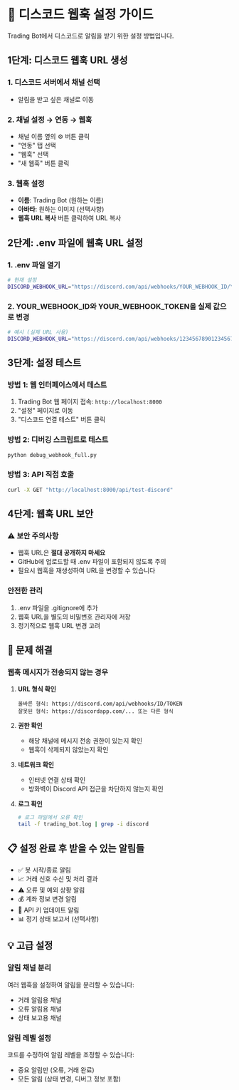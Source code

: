 # 📱 디스코드 웹훅 설정 가이드

Trading Bot에서 디스코드로 알림을 받기 위한 설정 방법입니다.

## 1단계: 디스코드 웹훅 URL 생성

### 1. 디스코드 서버에서 채널 선택
- 알림을 받고 싶은 채널로 이동

### 2. 채널 설정 → 연동 → 웹훅
- 채널 이름 옆의 ⚙️ 버튼 클릭
- "연동" 탭 선택
- "웹훅" 선택
- "새 웹훅" 버튼 클릭

### 3. 웹훅 설정
- **이름**: Trading Bot (원하는 이름)
- **아바타**: 원하는 이미지 (선택사항)
- **웹훅 URL 복사** 버튼 클릭하여 URL 복사

## 2단계: .env 파일에 웹훅 URL 설정

### 1. .env 파일 열기
```bash
# 현재 설정
DISCORD_WEBHOOK_URL="https://discord.com/api/webhooks/YOUR_WEBHOOK_ID/YOUR_WEBHOOK_TOKEN"
```

### 2. YOUR_WEBHOOK_ID와 YOUR_WEBHOOK_TOKEN을 실제 값으로 변경
```bash
# 예시 (실제 URL 사용)
DISCORD_WEBHOOK_URL="https://discord.com/api/webhooks/1234567890123456789/abcdef-ghijklmnop-qrstuvwxyz"
```

## 3단계: 설정 테스트

### 방법 1: 웹 인터페이스에서 테스트
1. Trading Bot 웹 페이지 접속: `http://localhost:8000`
2. "설정" 페이지로 이동
3. "디스코드 연결 테스트" 버튼 클릭

### 방법 2: 디버깅 스크립트로 테스트
```bash
python debug_webhook_full.py
```

### 방법 3: API 직접 호출
```bash
curl -X GET "http://localhost:8000/api/test-discord"
```

## 4단계: 웹훅 URL 보안

### ⚠️ 보안 주의사항
- 웹훅 URL은 **절대 공개하지 마세요**
- GitHub에 업로드할 때 .env 파일이 포함되지 않도록 주의
- 필요시 웹훅을 재생성하여 URL을 변경할 수 있습니다

### 안전한 관리
1. .env 파일을 .gitignore에 추가
2. 웹훅 URL을 별도의 비밀번호 관리자에 저장
3. 정기적으로 웹훅 URL 변경 고려

## 🔧 문제 해결

### 웹훅 메시지가 전송되지 않는 경우

1. **URL 형식 확인**
   ```
   올바른 형식: https://discord.com/api/webhooks/ID/TOKEN
   잘못된 형식: https://discordapp.com/... 또는 다른 형식
   ```

2. **권한 확인**
   - 해당 채널에 메시지 전송 권한이 있는지 확인
   - 웹훅이 삭제되지 않았는지 확인

3. **네트워크 확인**
   - 인터넷 연결 상태 확인
   - 방화벽이 Discord API 접근을 차단하지 않는지 확인

4. **로그 확인**
   ```bash
   # 로그 파일에서 오류 확인
   tail -f trading_bot.log | grep -i discord
   ```

## 📋 설정 완료 후 받을 수 있는 알림들

- ✅ 봇 시작/종료 알림
- 📈 거래 신호 수신 및 처리 결과
- ⚠️ 오류 및 예외 상황 알림
- 💰 계좌 정보 변경 알림
- 🔄 API 키 업데이트 알림
- 📊 정기 상태 보고서 (선택사항)

## 💡 고급 설정

### 알림 채널 분리
여러 웹훅을 설정하여 알림을 분리할 수 있습니다:
- 거래 알림용 채널
- 오류 알림용 채널  
- 상태 보고용 채널

### 알림 레벨 설정
코드를 수정하여 알림 레벨을 조정할 수 있습니다:
- 중요 알림만 (오류, 거래 완료)
- 모든 알림 (상태 변경, 디버그 정보 포함)
